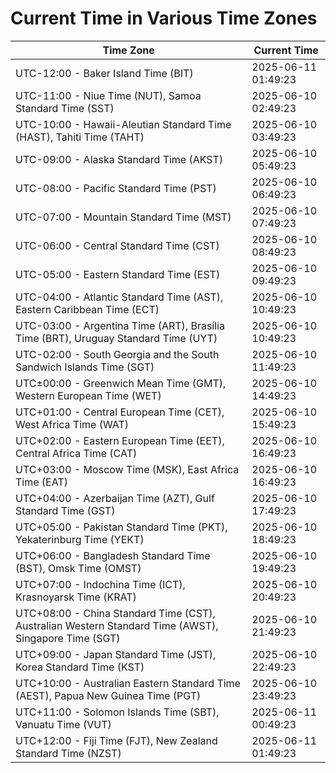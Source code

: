 # Current Time in Various Time Zones

| Time Zone | Current Time |
|-----------|--------------|
| UTC-12:00 - Baker Island Time (BIT) | 2025-06-11 01:49:23 |
| UTC-11:00 - Niue Time (NUT), Samoa Standard Time (SST) | 2025-06-10 02:49:23 |
| UTC-10:00 - Hawaii-Aleutian Standard Time (HAST), Tahiti Time (TAHT) | 2025-06-10 03:49:23 |
| UTC-09:00 - Alaska Standard Time (AKST) | 2025-06-10 05:49:23 |
| UTC-08:00 - Pacific Standard Time (PST) | 2025-06-10 06:49:23 |
| UTC-07:00 - Mountain Standard Time (MST) | 2025-06-10 07:49:23 |
| UTC-06:00 - Central Standard Time (CST) | 2025-06-10 08:49:23 |
| UTC-05:00 - Eastern Standard Time (EST) | 2025-06-10 09:49:23 |
| UTC-04:00 - Atlantic Standard Time (AST), Eastern Caribbean Time (ECT) | 2025-06-10 10:49:23 |
| UTC-03:00 - Argentina Time (ART), Brasília Time (BRT), Uruguay Standard Time (UYT) | 2025-06-10 10:49:23 |
| UTC-02:00 - South Georgia and the South Sandwich Islands Time (SGT) | 2025-06-10 11:49:23 |
| UTC±00:00 - Greenwich Mean Time (GMT), Western European Time (WET) | 2025-06-10 14:49:23 |
| UTC+01:00 - Central European Time (CET), West Africa Time (WAT) | 2025-06-10 15:49:23 |
| UTC+02:00 - Eastern European Time (EET), Central Africa Time (CAT) | 2025-06-10 16:49:23 |
| UTC+03:00 - Moscow Time (MSK), East Africa Time (EAT) | 2025-06-10 16:49:23 |
| UTC+04:00 - Azerbaijan Time (AZT), Gulf Standard Time (GST) | 2025-06-10 17:49:23 |
| UTC+05:00 - Pakistan Standard Time (PKT), Yekaterinburg Time (YEKT) | 2025-06-10 18:49:23 |
| UTC+06:00 - Bangladesh Standard Time (BST), Omsk Time (OMST) | 2025-06-10 19:49:23 |
| UTC+07:00 - Indochina Time (ICT), Krasnoyarsk Time (KRAT) | 2025-06-10 20:49:23 |
| UTC+08:00 - China Standard Time (CST), Australian Western Standard Time (AWST), Singapore Time (SGT) | 2025-06-10 21:49:23 |
| UTC+09:00 - Japan Standard Time (JST), Korea Standard Time (KST) | 2025-06-10 22:49:23 |
| UTC+10:00 - Australian Eastern Standard Time (AEST), Papua New Guinea Time (PGT) | 2025-06-10 23:49:23 |
| UTC+11:00 - Solomon Islands Time (SBT), Vanuatu Time (VUT) | 2025-06-11 00:49:23 |
| UTC+12:00 - Fiji Time (FJT), New Zealand Standard Time (NZST) | 2025-06-11 01:49:23 |
